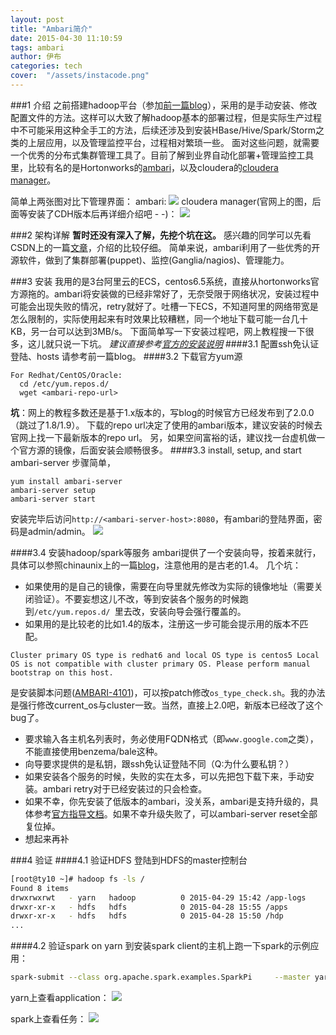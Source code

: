 ```yaml
---
layout: post
title: "Ambari简介"
date: 2015-04-30 11:10:59
tags: ambari
author: 伊布
categories: tech
cover:  "/assets/instacode.png"
---
```



###1 介绍
之前搭建hadoop平台（参加[前一篇blog](http://silenceshell.github.io/2015/04/24/hadoop-setup/)），采用的是手动安装、修改配置文件的方法。这样可以大致了解hadoop基本的部署过程，但是实际生产过程中不可能采用这种全手工的方法，后续还涉及到安装HBase/Hive/Spark/Storm之类的上层应用，以及管理监控平台，过程相对繁琐一些。
面对这些问题，就需要一个优秀的分布式集群管理工具了。目前了解到业界自动化部署+管理监控工具里，比较有名的是Hortonworks的[ambari](http://ambari.apache.org/)，以及cloudera的[cloudera manager](http://www.cloudera.com/content/cloudera/en/downloads/cloudera_manager/cm-5-4-0.html)。
<!--more-->
简单上两张图对比下管理界面：
ambari:
![](http://7xir15.com1.z0.glb.clouddn.com/ambari.png)
cloudera manager(官网上的图，后面等安装了CDH版本后再详细介绍吧 - -)：
![](http://www.cloudera.com/content/dam/cloudera/product-assets/manager-screenshots/manager-screenshot-3.jpg)

###2 架构详解
**暂时还没有深入了解，先挖个坑在这。**
感兴趣的同学可以先看CSDN上的一篇[文章](http://blog.csdn.net/shifenglov/article/details/42803283)，介绍的比较仔细。
简单来说，ambari利用了一些优秀的开源软件，做到了集群部署(puppet)、监控(Ganglia/nagios)、管理能力。

###3 安装
我用的是3台阿里云的ECS，centos6.5系统，直接从hortonworks官方源拖的。ambari将安装做的已经非常好了，无奈受限于网络状况，安装过程中可能会出现失败的情况，retry就好了。吐槽一下ECS，不知道阿里的网络带宽是怎么限制的，实际使用起来有时效果比较糟糕，同一个地址下载可能一台几十KB，另一台可以达到3MB/s。
下面简单写一下安装过程吧，网上教程搜一下很多，这儿就只说一下坑。
*建议直接参考[官方的安装说明](https://cwiki.apache.org/confluence/display/AMBARI/Installation+Guide+for+Ambari+2.0.0)*
####3.1 配置ssh免认证登陆、hosts
请参考前一篇blog。
####3.2 下载官方yum源

```
For Redhat/CentOS/Oracle:
  cd /etc/yum.repos.d/
  wget <ambari-repo-url>
```

**坑**：网上的教程多数还是基于1.x版本的，写blog的时候官方已经发布到了2.0.0（跳过了1.8/1.9）。
下载的repo url决定了使用的ambari版本，建议安装的时候去官网上找一下最新版本的repo url。
另，如果空间富裕的话，建议找一台虚机做一个官方源的镜像，后面安装会顺畅很多。
####3.3 install, setup, and start ambari-server
步骤简单，

```
yum install ambari-server
ambari-server setup
ambari-server start
```

安装完毕后访问`http://<ambari-server-host>:8080`，有ambari的登陆界面，密码是admin/admin。
![](http://7xir15.com1.z0.glb.clouddn.com/ambari登陆.PNG)

####3.4 安装hadoop/spark等服务
ambari提供了一个安装向导，按着来就行，具体可以参照chinaunix上的一篇[blog](http://blog.chinaunix.net/uid-26230811-id-4023821.html)，注意他用的是古老的1.4。
几个坑：
- 如果使用的是自己的镜像，需要在向导里就先修改为实际的镜像地址（需要关闭验证）。不要妄想这儿不改，等到安装各个服务的时候跑到`/etc/yum.repos.d/
`里去改，安装向导会强行覆盖的。
- 如果用的是比较老的比如1.4的版本，注册这一步可能会提示用的版本不匹配。

```
Cluster primary OS type is redhat6 and local OS type is centos5 Local OS is not compatible with cluster primary OS. Please perform manual bootstrap on this host.
```

是安装脚本问题([AMBARI-4101](https://issues.apache.org/jira/secure/attachment/12620503/AMBARI-4101.patch))，可以按patch修改`os_type_check.sh`。我的办法是强行修改current_os与cluster一致。当然，直接上2.0吧，新版本已经改了这个bug了。

- 要求输入各主机名列表时，务必使用FQDN格式（即`www.google.com`之类），不能直接使用benzema/bale这种。
- 向导要求提供的是私钥，跟ssh免认证登陆不同（Q:为什么要私钥？）
- 如果安装各个服务的时候，失败的实在太多，可以先把包下载下来，手动安装。ambari retry对于已经安装过的只会检查。
- 如果不幸，你先安装了低版本的ambari，没关系，ambari是支持升级的，具体参考[官方指导文档](http://docs.hortonworks.com/HDPDocuments/Ambari-2.0.0.0/Ambari_Doc_Suite/Ambari_Upgrade_v20.pdf)。如果不幸升级失败了，可以ambari-server reset全部复位掉。
- 想起来再补

###4 验证
####4.1 验证HDFS
登陆到HDFS的master控制台

```bash
[root@ty10 ~]# hadoop fs -ls /
Found 8 items
drwxrwxrwt   - yarn   hadoop          0 2015-04-29 15:42 /app-logs
drwxr-xr-x   - hdfs   hdfs            0 2015-04-28 15:55 /apps
drwxr-xr-x   - hdfs   hdfs            0 2015-04-28 15:50 /hdp
...
```

####4.2 验证spark on yarn
到安装spark client的主机上跑一下spark的示例应用：

```bash
spark-submit --class org.apache.spark.examples.SparkPi     --master yarn-cluster      --num-executors 3      --driver-memory 2g     --executor-memory 2g     --executor-cores 1        lib/spark-examples*.jar    10
```

yarn上查看application：
![](http://7xir15.com1.z0.glb.clouddn.com/ambari_spark_e1.PNG)

spark上查看任务：
![](http://7xir15.com1.z0.glb.clouddn.com/ambari_spark_ui.PNG)






